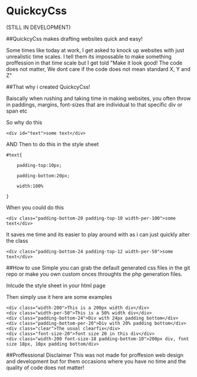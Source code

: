 QuickcyCss
==========
(STILL IN DEVELOPMENT)

##QuickcyCss makes drafting websites quick and easy! 

Some times like today at work, I get asked to knock up websites with just unrealistic time scales. I tell them its impossable to make something proffession in that time scale but I get told "Make it look good! The code does not matter, We dont care if the code does not mean standard X, Y and Z"

##That why i created QuickcyCss!

Baiscally when rushing and taking time in making websites, you often throw in paddings, margins, font-sizes that are individual to that specific div or span etc

So why do this 

	<div id="text">some text</div>

AND Then to do this in the style sheet

	#text{

		padding-top:10px;

		padding-bottom:20px;

		width:100%

	}

When you could do this

	<div class="padding-bottom-20 padding-top-10 width-per-100">some text</div>

It saves me time and its easier to play around with as i can just quickly alter the class
	
	<div class="padding-bottom-24 padding-top-12 width-per-50">some text</div>

##How to use
Simple you can grab the default generated css files in the git repo or make you own custom onces throughts the php generation files.

Inlcude the style sheet in your html page

Then simply use it here are some examples

	<div class="width-200">This is a 200px width div</div>
	<div class="width-per-50">This is a 50% width div</div>
	<div class="padding-bottom-24">Div with 24px padding bottom</div>
	<div class="padding-bottom-per-20">Div with 20% padding bottom</div>
	<div class="clear">The usual clearfix</div>
	<div class="font-size-20">font size 20 in this div</div>
	<div class="width-200 font-size-18 padding-bottom-10">200px div, font size 18px, 10px padding bottom/div>

##Proffessional Disclaimer
This was not made for proffesion web design and development but for them occasions where you have no time and the quality of code does not matter!

